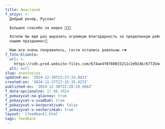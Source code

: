 ```yaml
---
title: Анастасия
f_otzyv: >-
  Добрый вечер, Руслан!

  Большое спасибо за видео 🙏🏼🔥

  Хотели бы ещё раз выразить огромную благодарность за проделанную работу на
  нашем празднике🔥🎉

  Нам все очень понравилось, гости остались довольны 🔥❤️
f_foto-klienta:
  url: >-
    https://cdn.prod.website-files.com/674ae4f0760015211c2d924b/6772b4e825c21de36a8d77ca_photo_2024-12-30_00-10-39.jpg
  alt: null
slug: anastasiya
updated-on: '2024-12-30T22:27:33.843Z'
created-on: '2024-11-27T17:15:35.427Z'
published-on: '2024-12-30T22:28:19.566Z'
f_data-opcionalno: 17.08.2024
f_pokazyvat-na-glavnoy: true
f_pokazyvat-v-svadbah: true
f_pokazyvat-v-korporativah: false
f_pokazyvat-v-vecherinkah: true
layout: '[feedback].html'
tags: feedback
---
```




